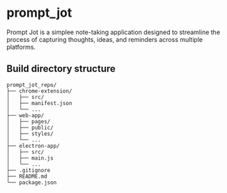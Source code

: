 # prompt_jot
Prompt Jot is a simplee note-taking application designed to streamline the process of capturing thoughts, ideas, and reminders across multiple platforms.

## Build directory structure

    prompt_jot_repo/
    ├── chrome-extension/
    │   ├── src/
    │   ├── manifest.json
    │   └── ...
    ├── web-app/
    │   ├── pages/
    │   ├── public/
    │   ├── styles/
    │   └── ...
    ├── electron-app/
    │   ├── src/
    │   ├── main.js
    │   └── ...
    ├── .gitignore
    ├── README.md
    └── package.json

